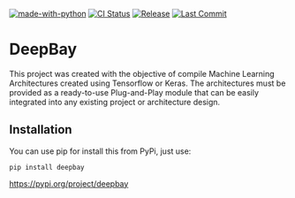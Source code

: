 [![made-with-python](https://img.shields.io/badge/Made%20with-Python-1f425f.svg)](https://www.python.org/)
[![CI Status](https://github.com/ElPapi42/DeepBay/workflows/Test%20Package/badge.svg?branch=development?event=pull_request)](https://github.com/ElPapi42/DeepBay/actions?query=workflow%3A%22Test+Package%22)
[![Release](https://badgen.net/github/release/ElPapi42/DeepBay)](https://github.com/ElPapi42/DeepBay/releases)
[![Last Commit](https://badgen.net/github/last-commit/ElPapi42/DeepBay)](https://github.com/ElPapi42/DeepBay/graphs/commit-activity)


# DeepBay

This project was created with the objective of compile Machine Learning Architectures created using Tensorflow or Keras. The architectures must be provided as a ready-to-use Plug-and-Play module that can be easily integrated into any existing project or architecture design.

## Installation

You can use pip for install this from PyPi, just use:

```
pip install deepbay
```

https://pypi.org/project/deepbay
